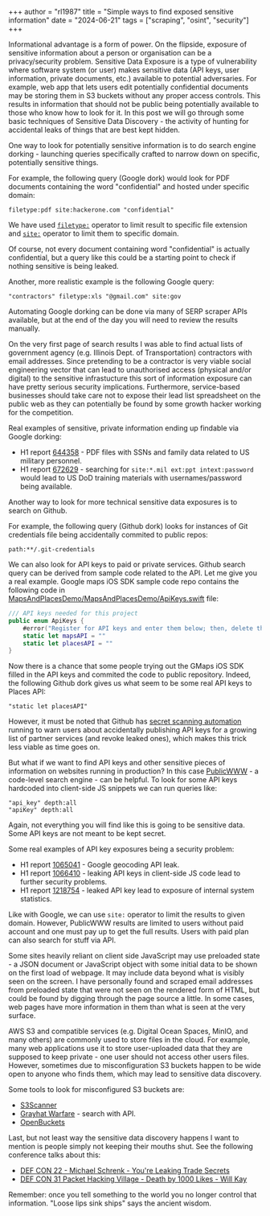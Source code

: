 +++
author = "rl1987"
title = "Simple ways to find exposed sensitive information"
date = "2024-06-21"
tags = ["scraping", "osint", "security"]
+++

Informational advantage is a form of power. On the flipside, exposure of sensitive
information about a person or organisation can be a privacy/security problem.
Sensitive Data Exposure is a type of vulnerability where software system (or 
user) makes sensitive data (API keys, user information, private documents, etc.) 
available to potential adversaries. For example, web app that lets users edit 
potentially confidential documents may be storing them in S3 buckets without
any proper access controls. This results in information that should not be
public being potentially available to those who know how to look for it. In this
post we will go through some basic techniques of Sensitive Data Discovery - 
the activity of hunting for accidental leaks of things that are best kept hidden.

One way to look for potentially sensitive information is to do search engine 
dorking - launching queries specifically crafted to narrow down on specific, 
potentially sensitive things. 

For example, the following query (Google dork) would look for PDF documents 
containing the word "confidential" and hosted under specific domain:

```
filetype:pdf site:hackerone.com "confidential"
```

We have used [`filetype:`](https://developers.google.com/search/docs/crawling-indexing/indexable-file-types#search-by-file-type)
operator to limit result to specific file extension and 
[`site:`](https://developers.google.com/search/docs/monitor-debug/search-operators/all-search-site)
operator to limit them to specific domain.

Of course, not every document containing word "confidential" is actually 
confidential, but a query like this could be a starting point to check if 
nothing sensitive is being leaked.

Another, more realistic example is the following Google query:

```
"contractors" filetype:xls "@gmail.com" site:gov
```

Automating Google dorking can be done via many of SERP scraper APIs available, 
but at the end of the day you will need to review the results manually.

On the very first page of search results I was able to find actual lists of 
government agency (e.g. Illinois Dept. of Transportation) contractors with email
addresses. Since pretending to be a contractor is very viable social engineering
vector that can lead to unauthorised access (physical and/or digital) to the 
sensitive infrastucture this sort of information exposure can have pretty serious
security implications. Furthermore, service-based businesses should take care 
not to expose their lead list spreadsheet on the public web as they can
potentially be found by some growth hacker working for the competition.

Real examples of sensitive, private information ending up findable via Google
dorking:

* H1 report [644358](https://hackerone.com/reports/644358) - PDF files with 
SSNs and family data related to US military personnel.
* H1 report [672629](https://hackerone.com/reports/672629) - searching for
`site:*.mil ext:ppt intext:password` would lead to US DoD training materials
with usernames/password being available.

Another way to look for more technical sensitive data exposures is to search on
Github. 

For example, the following query (Github dork) looks for instances of Git 
credentials file being accidentally commited to public repos:

```
path:**/.git-credentials
```

We can also look for API keys to paid or private services. Github search query
can be derived from sample code related to the API. Let me give you a real
example. Google maps iOS SDK sample code repo contains the following code
in [MapsAndPlacesDemo/MapsAndPlacesDemo/ApiKeys.swift](https://github.com/googlemaps-samples/maps-sdk-for-ios-samples/blob/main/MapsAndPlacesDemo/MapsAndPlacesDemo/ApiKeys.swift)
file: 

```swift
/// API keys needed for this project
public enum ApiKeys {
    #error("Register for API keys and enter them below; then, delete this line")
    static let mapsAPI = ""
    static let placesAPI = ""
}
```

Now there is a chance that some people trying out the GMaps iOS SDK filled in
the API keys and commited the code to public repository. Indeed, the following
Github dork gives us what seem to be some real API keys to Places API:

```
"static let placesAPI"
```

However, it must be noted that Github has [secret scanning automation](https://docs.github.com/en/code-security/secret-scanning/about-secret-scanning)
running to warn users about accidentally publishing API keys for a growing list
of partner services (and revoke leaked ones), which makes this trick less 
viable as time goes on. 

But what if we want to find API keys and other sensitive pieces of information
on websites running in production? In this case [PublicWWW](https://publicwww.com/) - 
a code-level search engine - can be helpful. To look for some API keys hardcoded
into client-side JS snippets we can run queries like:

```
"api_key" depth:all
"apiKey" depth:all
```

Again, not everything you will find like this is going to be sensitive data.
Some API keys are not meant to be kept secret.

Some real examples of API key exposures being a security problem:

* H1 report [1065041](https://hackerone.com/reports/1065041) - Google geocoding
API leak.
* H1 report [1066410](https://hackerone.com/reports/1066410) - leaking API keys
in client-side JS code lead to further security problems.
* H1 report [1218754](https://hackerone.com/reports/1218754) - leaked 
API key lead to exposure of internal system statistics.

Like with Google, we can use `site:` operator to limit the results to given 
domain. However, PublicWWW results are limited to users without paid account
and one must pay up to get the full results. Users with paid plan can also 
search for stuff via API.

Some sites heavily reliant on client side JavaScript may use preloaded state - a
JSON document or JavaScript object with some initial data to be shown on the 
first load of webpage. It may include data beyond what is visibly seen on the
screen. I have personally found and scraped email addresses from preloaded
state that were not seen on the rendered form of HTML, but could be found
by digging through the page source a little. In some cases, web pages have more
information in them than what is seen at the very surface.

AWS S3 and compatible services (e.g. Digital Ocean Spaces, MinIO, and many 
others) are commonly used to store files in the cloud. For example, many web
applications use it to store user-uploaded data that they are supposed to 
keep private - one user should not access other users files. However, sometimes
due to misconfiguration S3 buckets happen to be wide open to anyone who finds
them, which may lead to sensitive data discovery. 

Some tools to look for misconfigured S3 buckets are:

* [S3Scanner](https://github.com/sa7mon/S3Scanner)
* [Grayhat Warfare](https://buckets.grayhatwarfare.com/) - search with API.
* [OpenBuckets](https://www.openbuckets.io/)

Last, but not least way the sensitive data discovery happens I want to mention
is people simply not keeping their mouths shut. See the following conference
talks about this:

* [DEF CON 22 - Michael Schrenk - You're Leaking Trade Secrets](https://media.defcon.org/DEF%20CON%2022/DEF%20CON%2022%20video%20and%20slides/DEF%20CON%2022%20-%20Michael%20Schrenk%20-%20You%27re%20Leaking%20Trade%20Secrets%20-%20Video%20and%20Slides.mp4)
* [DEF CON 31 Packet Hacking Village - Death by 1000 Likes - Will Kay](https://media.defcon.org/DEF%20CON%2031/DEF%20CON%2031%20villages/DEF%20CON%2031%20-%20WoS%20-%20Death%20by%201000%20Likes%20-%20How%20Much%20Do%20You%20Really%20Leak%20in%20Social%20Media%20-%20Will%20Kay.mp4)

Remember: once you tell something to the world you no longer control that 
information. "Loose lips sink ships" says the ancient wisdom.

